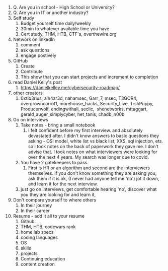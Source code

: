 1. Q. Are you in school - High School or University?
2. Q. Are you in IT or another industry?
3. Self study
	1. Budget yourself time daily/weekly 
	2. 30min to whatever available time you have
	3. Cert study, THM, HTB, CTF's, overthewire.org
4. Network on linkedIn
	1. comment
	2. ask questions
	3. engage postively
5. GitHub
	1. Create
	2. Contribute
	3. This show that you can start projects and increment to completion
6. read Daniel Kelly's post 
	1. https://danielkelley.me/cybersecurity-roadmap/ 
7. other creators
	1. 0xtib3rius, alh4zr3d, nahamsec, Garr_7, msec, T3GOR4, overgrowncarrot1, morehouse_hacks, Security_Live, TrshPuppy, Producerwolf, endingwithali, seclic,  shenetworks, mttaggart, gerald_auger_simplycyber, het_tanis, chadb_n00b
8. Go on interviews
	1. Take notes - bring a small notebook
		1. I felt confident before my first interview. and absolutely devastated after. I didn't know answers to basic questions they asking - OSI model, white list vs black list, XXS, sql injection, ets.  so I took notes on the back of paperwork they gave me. I don't advise that. I took notes on what interviewers were looking for over the next 4 years. My search was longer due to covid. 
	2. You have 2 gatekeepers to pass. 
		1. First is HR or an algorithm and second are the interviewers themselves. If you don't know something they are asking you, ask them if it is ok, (I never had anyone tell me 'no') jot it down, and learn it for the next interview.
	3. just go on interviews, get comfortable hearing 'no', discover what you they are looking for and learn it,
9. Don't compare yourself to where others 
	1. In their journey
	2. In their career
10. Resume - add it all to your resume
	1. Github
	2. THM, HTB, codewars rank
	3. home lab specs
	4. coding languages
	5. OS 
	6. skills
	7. projects
	8. Continuing education
	9. content creation

